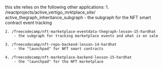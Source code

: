 this site relies on the following other applications: 
    1. /reactprojects/active_vertigo_mrktplace_site/ active_thegraph_inheritance_subgraph 
        - the subgraph for the NFT smart contract event tracking

    2. /freecodecamp/nft-marketplace-eventdata-thegraph-lesson-15-hardhat 
        - the subgraph for tracking marketplace events and what is on sale

    3. /freecodecamp/nft-repo-backend-lesson-14-hardhat 
        - the "launchpad" for NFT smart contracts

    4. /freecodecamp/nft-marketplace-backend-lesson-15-hardhat
        - the "launchpad" for the NFT marketplace